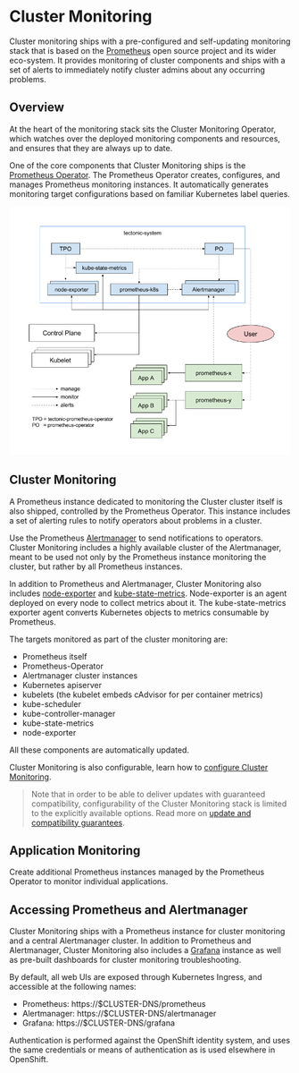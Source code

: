 # Cluster Monitoring

Cluster monitoring ships with a pre-configured and self-updating monitoring stack that is based on the [Prometheus][prometheus] open source project and its wider eco-system. It provides monitoring of cluster components and ships with a set of alerts to immediately notify cluster admins about any occurring problems.

## Overview

At the heart of the monitoring stack sits the Cluster Monitoring Operator, which watches over the deployed monitoring components and resources, and ensures that they are always up to date.

One of the core components that Cluster Monitoring ships is the [Prometheus Operator][prom-operator]. The Prometheus Operator creates, configures, and manages Prometheus monitoring instances. It automatically generates monitoring target configurations based on familiar Kubernetes label queries.

![Architecture](./arch.png)

## Cluster Monitoring

A Prometheus instance dedicated to monitoring the Cluster cluster itself is also shipped, controlled by the Prometheus Operator. This instance includes a set of alerting rules to notify operators about problems in a cluster.

Use the Prometheus [Alertmanager][alertmanager] to send notifications to operators. Cluster Monitoring includes a highly available cluster of the Alertmanager, meant to be used not only by the Prometheus instance monitoring the cluster, but rather by all Prometheus instances.

In addition to Prometheus and Alertmanager, Cluster Monitoring also includes [node-exporter][node-exporter] and [kube-state-metrics][kube-state]. Node-exporter is an agent deployed on every node to collect metrics about it. The kube-state-metrics exporter agent converts Kubernetes objects to metrics consumable by Prometheus.

The targets monitored as part of the cluster monitoring are:

- Prometheus itself
- Prometheus-Operator
- Alertmanager cluster instances
- Kubernetes apiserver
- kubelets (the kubelet embeds cAdvisor for per container metrics)
- kube-scheduler
- kube-controller-manager
- kube-state-metrics
- node-exporter

All these components are automatically updated.

Cluster Monitoring is also configurable, learn how to [configure Cluster Monitoring][configure-monitoring].

> Note that in order to be able to deliver updates with guaranteed compatibility, configurability of the Cluster Monitoring stack is limited to the explicitly available options. Read more on [update and compatibility guarantees][update-and-compatibility-guarantees].

## Application Monitoring

Create additional Prometheus instances managed by the Prometheus Operator to monitor individual applications.

## Accessing Prometheus and Alertmanager

Cluster Monitoring ships with a Prometheus instance for cluster monitoring and a central Alertmanager cluster. In addition to Prometheus and Alertmanager, Cluster Monitoring also includes a [Grafana][grafana] instance as well as pre-built dashboards for cluster monitoring troubleshooting.

By default, all web UIs are exposed through Kubernetes Ingress, and accessible at the following names:

- Prometheus: https://$CLUSTER-DNS/prometheus
- Alertmanager: https://$CLUSTER-DNS/alertmanager
- Grafana: https://$CLUSTER-DNS/grafana

Authentication is performed against the OpenShift identity system, and uses the same credentials or means of authentication as is used elsewhere in OpenShift.

[alertmanager]: https://prometheus.io/docs/alerting/alertmanager/
[grafana]: https://grafana.com/
[configure-monitoring]: user-guides/configuring-cluster-monitoring.md
[node-exporter]: https://github.com/prometheus/node_exporter
[kube-state]: https://github.com/kubernetes/kube-state-metrics
[prom-operator]: https://coreos.com/operators/prometheus/docs/latest/
[prometheus]: https://prometheus.io/
[update-and-compatibility-guarantees]: user-guides/update-and-compatibility-guarantees.md
